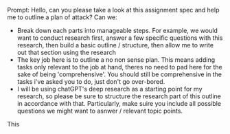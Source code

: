 Prompt: Hello, can you please take a look at this assignment spec and help me to outline a plan of attack? Can we:
- Break down each parts into manageable steps. For example, we would want to conduct research first, answer a few specific questions with this research, then build a basic outline / structure, then allow me to write out that section using the research
- The key job here is to outline a no non sense plan. This means adding tasks only relevant to the job at hand, theres no need to pad here for the sake of being 'comprehensive'. You should still be comprehensive in the tasks i've asked you to do, just don't go over-bored. 
- I will be using chatGPT's deep research as a starting point for my research, so please be sure to structure the research part of this outline in accordance with that. Particularly, make suire you include all possible questions we might want to asnwer / relevant topic points. 

This